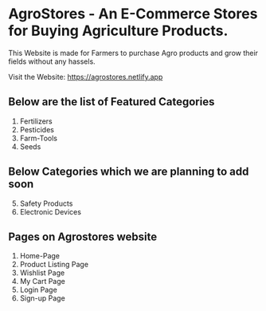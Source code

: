 # AgroStores - An E-Commerce Stores for Buying Agriculture Products.

This Website is made for Farmers to purchase Agro products and grow their fields without any hassels.

Visit the Website: https://agrostores.netlify.app

## Below are the list of Featured Categories

1. Fertilizers
2. Pesticides
3. Farm-Tools
4. Seeds

## Below Categories which we are planning to add soon

5. Safety Products
6. Electronic Devices

## Pages on Agrostores website

1. Home-Page
2. Product Listing Page
3. Wishlist Page
4. My Cart Page
5. Login Page
6. Sign-up Page
